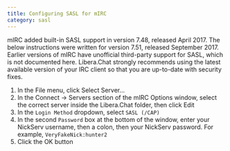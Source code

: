 ```yaml
---
title: Configuring SASL for mIRC
category: sasl
---
```


mIRC added built-in SASL support in version 7.48, released April 2017.
The below instructions were written for version 7.51, released September 2017.
Earlier versions of mIRC have unofficial third-party support for SASL, which
is not documented here. Libera.Chat strongly recommends using the latest
available version of your IRC client so that you are up-to-date with
security fixes.

1. In the File menu, click Select Server...
2. In the Connect -> Servers section of the mIRC Options window, select the
   correct server inside the Libera.Chat folder, then click Edit
3. In the `Login Method` dropdown, select `SASL (/CAP)`
4. In the second `Password` box at the bottom of the window, enter your
   NickServ username, then a colon, then your NickServ password.
   For example, `VeryFakeNick:hunter2`
5. Click the OK button
